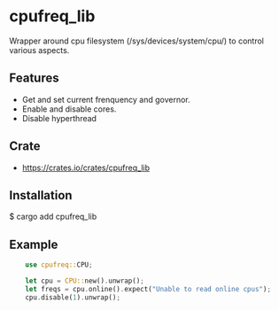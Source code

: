 # cpufreq_lib

Wrapper around cpu filesystem (/sys/devices/system/cpu/) to control various aspects.

## Features

 - Get and set current frenquency and governor.
 - Enable and disable cores.
 - Disable hyperthread

## Crate

 - <https://crates.io/crates/cpufreq_lib>

## Installation

 $ cargo add cpufreq_lib

## Example

```rust
    use cpufreq::CPU;

    let cpu = CPU::new().unwrap();
    let freqs = cpu.online().expect("Unable to read online cpus");
    cpu.disable(1).unwrap();
```